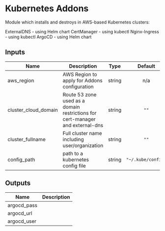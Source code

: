 # Kubernetes Addons

Module which installs and destroys in AWS-based Kubernetes clusters:

ExternalDNS - using Helm chart
CertManager - using kubectl
Nginx-Ingress - using kubectl
ArgoCD - using Helm chart

<!-- BEGINNING OF PRE-COMMIT-TERRAFORM DOCS HOOK -->
## Inputs

| Name | Description | Type | Default | Required |
|------|-------------|:----:|:-----:|:-----:|
| aws\_region | AWS Region to apply for Addons configuration | string | n/a | yes |
| cluster\_cloud\_domain | Route 53 zone used as a domain restrictions for cert-manager and external-dns | string | `""` | no |
| cluster\_fullname | Full cluster name including user/organization | string | `""` | no |
| config\_path | path to a kubernetes config file | string | `"~/.kube/config"` | no |

## Outputs

| Name | Description |
|------|-------------|
| argocd\_pass |  |
| argocd\_url |  |
| argocd\_user |  |

<!-- END OF PRE-COMMIT-TERRAFORM DOCS HOOK -->
